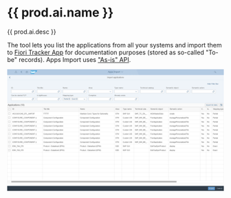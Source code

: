 # {{ prod.ai.name }}

{{ prod.ai.desc }}

The tool lets you list the applications from all your systems and import them to [Fiori Tracker App](../../tracked/SPS03/apps.md) for documentation purposes (stored as so-called "To-be" records). Apps Import uses ["As-is" API](../../asis/SPS02/main.md).

[![App Import](res/ai.png)](res/ai.png)
